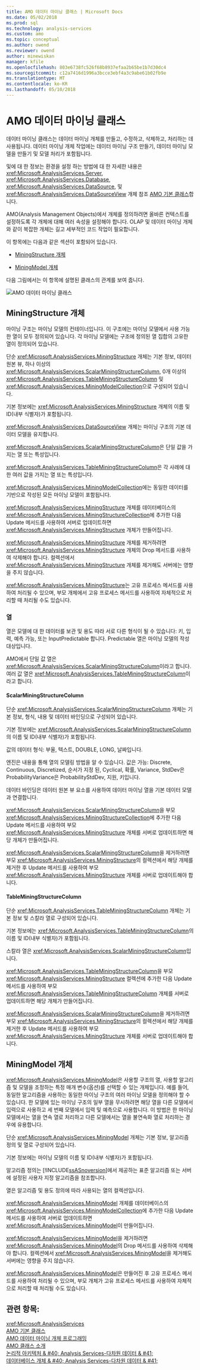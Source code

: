 ```yaml
---
title: AMO 데이터 마이닝 클래스 | Microsoft Docs
ms.date: 05/02/2018
ms.prod: sql
ms.technology: analysis-services
ms.custom: amo
ms.topic: conceptual
ms.author: owend
ms.reviewer: owend
author: minewiskan
manager: kfile
ms.openlocfilehash: 803e6738fc526f68b8937efaa2b65be1b7d30dc4
ms.sourcegitcommit: c12a7416d1996a3bcce3ebf4a3c9abe61b02fb9e
ms.translationtype: MT
ms.contentlocale: ko-KR
ms.lasthandoff: 05/10/2018
---
```

# <a name="amo-data-mining-classes"></a>AMO 데이터 마이닝 클래스
  데이터 마이닝 클래스는 데이터 마이닝 개체를 만들고, 수정하고, 삭제하고, 처리하는 데 사용됩니다. 데이터 마이닝 개체 작업에는 데이터 마이닝 구조 만들기, 데이터 마이닝 모델을 만들기 및 모델 처리가 포함됩니다.  
  
 및에 대 한 정보는 환경을 설정 하는 방법에 대 한 자세한 내용은 <xref:Microsoft.AnalysisServices.Server>, <xref:Microsoft.AnalysisServices.Database>, <xref:Microsoft.AnalysisServices.DataSource>, 및 <xref:Microsoft.AnalysisServices.DataSourceView> 개체 참조 [AMO 기본 클래스](../../../analysis-services/multidimensional-models/analysis-management-objects/amo-fundamental-classes.md)합니다.  
  
 AMO(Analysis Management Objects)에서 개체를 정의하려면 올바른 컨텍스트를 설정하도록 각 개체에 대해 여러 속성을 설정해야 합니다. OLAP 및 데이터 마이닝 개체와 같이 복잡한 개체는 길고 세부적인 코드 작업이 필요합니다.  
  
 이 항목에는 다음과 같은 섹션이 포함되어 있습니다.  
  
-   [MiningStructure 개체](#MiningStructure)  
  
-   [MiningModel 개체](#MiningModel)  
  
 다음 그림에서는 이 항목에 설명된 클래스의 관계를 보여 줍니다.  
  
 ![AMO 데이터 마이닝 클래스](../../../analysis-services/multidimensional-models/analysis-management-objects/media/amo-dataminingclasses.gif "AMO 데이터 마이닝 클래스")  
  
##  <a name="MiningStructure"></a> MiningStructure 개체  
 마이닝 구조는 마이닝 모델의 컨테이너입니다. 이 구조에는 마이닝 모델에서 사용 가능한 열이 모두 정의되어 있습니다. 각 마이닝 모델에는 구조에 정의된 열 집합의 고유한 열이 정의되어 있습니다.  
  
 단순 <xref:Microsoft.AnalysisServices.MiningStructure> 개체는 기본 정보, 데이터 원본 뷰, 하나 이상의 <xref:Microsoft.AnalysisServices.ScalarMiningStructureColumn>, 0개 이상의 <xref:Microsoft.AnalysisServices.TableMiningStructureColumn> 및 <xref:Microsoft.AnalysisServices.MiningModelCollection>으로 구성되어 있습니다.  
  
 기본 정보에는 <xref:Microsoft.AnalysisServices.MiningStructure> 개체의 이름 및 ID(내부 식별자)가 포함됩니다.  
  
 <xref:Microsoft.AnalysisServices.DataSourceView> 개체는 마이닝 구조의 기본 데이터 모델을 유지합니다.  
  
 <xref:Microsoft.AnalysisServices.ScalarMiningStructureColumn>은 단일 값을 가지는 열 또는 특성입니다.  
  
 <xref:Microsoft.AnalysisServices.TableMiningStructureColumn>은 각 사례에 대한 여러 값을 가지는 열 또는 특성입니다.  
  
 <xref:Microsoft.AnalysisServices.MiningModelCollection>에는 동일한 데이터를 기반으로 작성된 모든 마이닝 모델이 포함됩니다.  
  
 <xref:Microsoft.AnalysisServices.MiningStructure> 개체를 데이터베이스의 <xref:Microsoft.AnalysisServices.MiningStructureCollection>에 추가한 다음 Update 메서드를 사용하여 서버로 업데이트하면 <xref:Microsoft.AnalysisServices.MiningStructure> 개체가 만들어집니다.  
  
 <xref:Microsoft.AnalysisServices.MiningStructure> 개체를 제거하려면 <xref:Microsoft.AnalysisServices.MiningStructure> 개체의 Drop 메서드를 사용하여 삭제해야 합니다. 컬렉션에서 <xref:Microsoft.AnalysisServices.MiningStructure> 개체를 제거해도 서버에는 영향을 주지 않습니다.  
  
 <xref:Microsoft.AnalysisServices.MiningStructure>는 고유 프로세스 메서드를 사용하여 처리될 수 있으며, 부모 개체에서 고유 프로세스 메서드를 사용하여 자체적으로 처리할 때 처리될 수도 있습니다.  
  
### <a name="columns"></a>열  
 열은 모델에 대 한 데이터를 보관 및 용도 따라 서로 다른 형식이 될 수 있습니다: 키, 입력, 예측 가능, 또는 InputPredictable 합니다. Predictable 열은 마이닝 모델의 작성 대상입니다.  
  
 AMO에서 단일 값 열은 <xref:Microsoft.AnalysisServices.ScalarMiningStructureColumn>이라고 합니다. 여러 값 열은 <xref:Microsoft.AnalysisServices.TableMiningStructureColumn>이라고 합니다.  
  
#### <a name="scalarminingstructurecolumn"></a>ScalarMiningStructureColumn  
 단순 <xref:Microsoft.AnalysisServices.ScalarMiningStructureColumn> 개체는 기본 정보, 형식, 내용 및 데이터 바인딩으로 구성되어 있습니다.  
  
 기본 정보에는 <xref:Microsoft.AnalysisServices.ScalarMiningStructureColumn>의 이름 및 ID(내부 식별자)가 포함됩니다.  
  
 값의 데이터 형식: 부울, 텍스트, DOUBLE, LONG, 날짜입니다.  
  
 엔진은 내용을 통해 열의 모델링 방법을 알 수 있습니다. 값은 가능: Discrete, Continuous, Discretized, 순서가 지정 된, Cyclical, 확률, Variance, StdDev은 ProbabilityVariance은 ProbabilityStdDev, 지원, 키입니다.  
  
 데이터 바인딩은 데이터 원본 뷰 요소를 사용하여 데이터 마이닝 열을 기본 데이터 모델과 연결합니다.  
  
 <xref:Microsoft.AnalysisServices.ScalarMiningStructureColumn>을 부모 <xref:Microsoft.AnalysisServices.MiningStructureCollection>에 추가한 다음 Update 메서드를 사용하여 부모 <xref:Microsoft.AnalysisServices.MiningStructure> 개체를 서버로 업데이트하면 해당 개체가 만들어집니다.  
  
 <xref:Microsoft.AnalysisServices.ScalarMiningStructureColumn>을 제거하려면 부모 <xref:Microsoft.AnalysisServices.MiningStructure>의 컬렉션에서 해당 개체를 제거한 후 Update 메서드를 사용하여 부모 <xref:Microsoft.AnalysisServices.MiningStructure> 개체를 서버로 업데이트해야 합니다.  
  
#### <a name="tableminingstructurecolumn"></a>TableMiningStructureColumn  
 단순 <xref:Microsoft.AnalysisServices.TableMiningStructureColumn> 개체는 기본 정보 및 스칼라 열로 구성되어 있습니다.  
  
 기본 정보에는 <xref:Microsoft.AnalysisServices.TableMiningStructureColumn>의 이름 및 ID(내부 식별자)가 포함됩니다.  
  
 스칼라 열은 <xref:Microsoft.AnalysisServices.ScalarMiningStructureColumn>입니다.  
  
 <xref:Microsoft.AnalysisServices.TableMiningStructureColumn>을 부모 <xref:Microsoft.AnalysisServices.MiningStructure> 컬렉션에 추가한 다음 Update 메서드를 사용하여 부모 <xref:Microsoft.AnalysisServices.TableMiningStructureColumn> 개체를 서버로 업데이트하면 해당 개체가 만들어집니다.  
  
 <xref:Microsoft.AnalysisServices.ScalarMiningStructureColumn>을 제거하려면 부모 <xref:Microsoft.AnalysisServices.MiningStructure>의 컬렉션에서 해당 개체를 제거한 후 Update 메서드를 사용하여 부모 <xref:Microsoft.AnalysisServices.MiningStructure> 개체를 서버로 업데이트해야 합니다.  
  
##  <a name="MiningModel"></a> MiningModel 개체  
 <xref:Microsoft.AnalysisServices.MiningModel>은 사용할 구조의 열, 사용할 알고리즘 및 모델을 조정하는 특정 매개 변수(옵션)를 선택할 수 있는 개체입니다. 예를 들어, 동일한 알고리즘을 사용하는 동일한 마이닝 구조의 여러 마이닝 모델을 정의해야 할 수 있습니다. 한 모델에 있는 마이닝 구조의 일부 열을 무시하려면 해당 열을 다른 모델에서 입력으로 사용하고 세 번째 모델에서 입력 및 예측으로 사용합니다. 이 방법은 한 마이닝 모델에서는 열을 연속 열로 처리하고 다른 모델에서는 열을 불연속화 열로 처리하는 경우에 유용합니다.  
  
 단순 <xref:Microsoft.AnalysisServices.MiningModel> 개체는 기본 정보, 알고리즘 정의 및 열로 구성되어 있습니다.  
  
 기본 정보에는 마이닝 모델의 이름 및 ID(내부 식별자)가 포함됩니다.  
  
 알고리즘 정의는 [!INCLUDE[ssASnoversion](../../../includes/ssasnoversion-md.md)]에서 제공하는 표준 알고리즘 또는 서버에 설정된 사용자 지정 알고리즘을 참조합니다.  
  
 열은 알고리즘 및 용도 정의에 따라 사용되는 열의 컬렉션입니다.  
  
 <xref:Microsoft.AnalysisServices.MiningModel> 개체를 데이터베이스의 <xref:Microsoft.AnalysisServices.MiningModelCollection>에 추가한 다음 Update 메서드를 사용하여 서버로 업데이트하면 <xref:Microsoft.AnalysisServices.MiningModel>이 만들어집니다.  
  
 <xref:Microsoft.AnalysisServices.MiningModel>을 제거하려면 <xref:Microsoft.AnalysisServices.MiningModel>의 Drop 메서드를 사용하여 삭제해야 합니다. 컬렉션에서 <xref:Microsoft.AnalysisServices.MiningModel>을 제거해도 서버에는 영향을 주지 않습니다.  
  
 <xref:Microsoft.AnalysisServices.MiningModel>은 만들어진 후 고유 프로세스 메서드를 사용하여 처리될 수 있으며, 부모 개체가 고유 프로세스 메서드를 사용하여 자체적으로 처리할 때 처리될 수도 있습니다.  
  
## <a name="see-also"></a>관련 항목:  
 <xref:Microsoft.AnalysisServices>   
 [AMO 기본 클래스](../../../analysis-services/multidimensional-models/analysis-management-objects/amo-fundamental-classes.md)   
 [AMO 데이터 마이닝 개체 프로그래밍](../../../analysis-services/multidimensional-models/analysis-management-objects/programming-amo-data-mining-objects.md)   
 [AMO 클래스 소개](../../../analysis-services/multidimensional-models/analysis-management-objects/amo-classes-introduction.md)   
 [논리적 아키텍처 & #40; Analysis Services-다차원 데이터 & #41;](../../../analysis-services/multidimensional-models/olap-logical/understanding-microsoft-olap-logical-architecture.md)   
 [데이터베이스 개체 & #40; Analysis Services-다차원 데이터 & #41;](../../../analysis-services/multidimensional-models/olap-logical/database-objects-analysis-services-multidimensional-data.md)  
  
  
